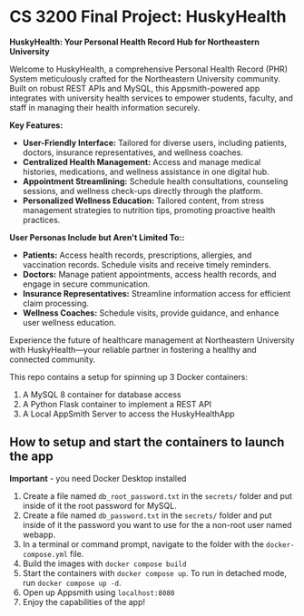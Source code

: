 # CS 3200 Final Project: HuskyHealth

**HuskyHealth: Your Personal Health Record Hub for Northeastern University**

Welcome to HuskyHealth, a comprehensive Personal Health Record (PHR) System meticulously crafted for the Northeastern University community. Built on robust REST APIs and MySQL, this Appsmith-powered app integrates with university health services to empower students, faculty, and staff in managing their health information securely.

**Key Features:**
- **User-Friendly Interface:** Tailored for diverse users, including patients, doctors, insurance representatives, and wellness coaches.
- **Centralized Health Management:** Access and manage medical histories, medications, and wellness assistance in one digital hub.
- **Appointment Streamlining:** Schedule health consultations, counseling sessions, and wellness check-ups directly through the platform.
- **Personalized Wellness Education:** Tailored content, from stress management strategies to nutrition tips, promoting proactive health practices.

**User Personas Include but Aren't Limited To::**
- **Patients:** Access health records, prescriptions, allergies, and vaccination records. Schedule visits and receive timely reminders.
- **Doctors:** Manage patient appointments, access health records, and engage in secure communication.
- **Insurance Representatives:** Streamline information access for efficient claim processing.
- **Wellness Coaches:** Schedule visits, provide guidance, and enhance user wellness education.

Experience the future of healthcare management at Northeastern University with HuskyHealth—your reliable partner in fostering a healthy and connected community.

This repo contains a setup for spinning up 3 Docker containers: 
1. A MySQL 8 container for database access
1. A Python Flask container to implement a REST API
1. A Local AppSmith Server to access the HuskyHealthApp

## How to setup and start the containers to launch the app
**Important** - you need Docker Desktop installed

1. Create a file named `db_root_password.txt` in the `secrets/` folder and put inside of it the root password for MySQL. 
2. Create a file named `db_password.txt` in the `secrets/` folder and put inside of it the password you want to use for the a non-root user named webapp. 
3. In a terminal or command prompt, navigate to the folder with the `docker-compose.yml` file.  
4. Build the images with `docker compose build`
5. Start the containers with `docker compose up`.  To run in detached mode, run `docker compose up -d`. 
6. Open up Appsmith using `localhost:8080`
7. Enjoy the capabilities of the app!

